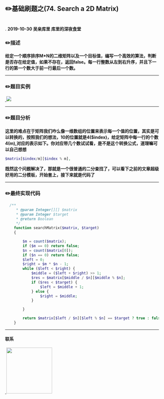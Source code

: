 
## :pencil2:基础刷题之(74. Search a 2D Matrix)
<br>.
**2019-10-30 吴亲库里 库里的深夜食堂**

### :pencil2:描述
**给定一个顺序排序M*N的二维矩阵以及一个目标值，编写一个高效的算法，判断是否存在给定值，如果不存在，返回false。每一行整数从左到右升序，并且下一行的第一个数大于前一行最后一个数。**

****
### :pencil2:题目实例

<a href="https://github.com/wuqinqiang/">
​    <img src="https://github.com/wuqinqiang/Lettcode-php/blob/master/images/74.png">
</a> 

****
### :pencil2:题目分析

**这里的难点在于矩阵我们咋么像一维数组的位置来表示每一个值的位置，其实是可以转换的，按照我们的想法，10的位置就是4($index)，给定矩阵中每一行的个数4(m),对应的表示如下。你对应带几个数试试看，是不是这个转换公式，道理嘛可以自己想想**
```php
$matrix[$index/m][$index % m],
```
**既然这个问题解决了，那就是一个很普通的二分查找了，可以看下之前的文章超级好用的二分模板，开始套上，接下来就是代码了**

****
### :pencil2:最终实现代码

```php
  /**
     * @param Integer[][] $matrix
     * @param Integer $target
     * @return Boolean
     */
    function searchMatrix($matrix, $target)
    {

        $m = count($matrix);
        if ($m == 0) return false;
        $n = count($matrix[0]);
        if ($n == 0) return false;
        $left = 0;
        $right = $m * $n - 1;
        while ($left < $right) {
            $middle = ($left + $right) >> 1;
            $res = $matrix[$middle / $n][$middle % $n];
            if ($res < $target) {
                $left = $middle + 1;
            } else {
                $right = $middle;
            }

        }

        return $matrix[$left / $n][$left % $n] == $target ? true : false;
    }

```
  ****
  
#### 联系

<a href="https://github.com/wuqinqiang/">
​    <img src="https://github.com/wuqinqiang/Lettcode-php/blob/master/qrcode_for_gh_c194f9d4cdb1_430.jpg" width="150px" height="150px">
</a> 